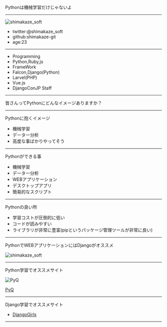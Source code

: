 Pythonは機械学習だけじゃないよ

---
![shimakaze_soft](https://pbs.twimg.com/profile_images/972776722767659008/EY16ro48_400x400.jpg)
- twitter:@shimakaze_soft
- github:shimakaze-git
- age:23
---
- Programming
 - Python,Ruby,js
- FrameWork 
 - Falcon,Django(Python)
 - Larvel(PHP)
 - Vue.js
- DjangoConJP Staff
---

皆さんってPythonにどんなイメージありますか？

---
Pythonに抱くイメージ
- 機械学習
- データー分析
- 高度な事ばかりやってそう
---

Pythonができる事
- 機械学習
- データー分析
- WEBアプリケーション
- デスクトップアプリ
- 簡易的なスクリプト

---

Pythonの良い所
- 学習コストが圧倒的に低い
- コードが読みやすい
- ライブラリが非常に豊富(pipというパッケージ管理ツールが非常に良い)

---

PythonでWEBアプリケーションにはDjangoがオススメ

![shimakaze_soft](https://image.slidesharecdn.com/djangopub-141206005334-conversion-gate02/95/djangoceleyweb-11-638.jpg?cb=1417830019)

---

Python学習でオススメサイト

![PyQ](https://pyq.jp/static/img/logo_square_small.png)

[PyQ](https://pyq.jp/)

---

Django学習でオススメサイト
- [DjangoGirls](https://djangogirlsjapan.gitbooks.io/workshop_tutorialjp/)

---


